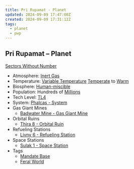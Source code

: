 ```yaml
---
title: Pri Rupamat - Planet
updated: 2024-09-09 17:47:00Z
created: 2024-09-09 17:31:12Z
tags:
  - planet
  - pwp
---
```


## Pri Rupamat &ndash; Planet

[Sectors Without Number](https://sectorswithoutnumber.com/sector/bfDcBzTtgpeyLUfwzjio/planet/8X8WSJO6H2EAh9y1bGB1)

- Atmosphere: [Inert Gas](../../../Gaming/StarsWithoutNumber/Inert%20Gas.md)
- Temperature: [Variable Temperature](../../../Gaming/StarsWithoutNumber/Variable%20Temperature.md) [Temperate](../../../Gaming/StarsWithoutNumber/Temperate.md) to [Warm](../../../Gaming/StarsWithoutNumber/Warm.md)
- Biosphere: [Human-miscible](../../../Gaming/StarsWithoutNumber/Human-Miscible.md)
- Population: Hundreds of [Millions](../../../Gaming/StarsWithoutNumber/Millions.md)
- Tech Level: [TL4](../../../Gaming/StarsWithoutNumber/TL4.md)
- System: [Phalcas - System](../../../Gaming/StarsWithoutNumber/PiratesWithoutPlunder/Phalcas%20-%20System.md)
- Gas Giant Mines
   - [Badwater Mine - Gas Giant Mine](../../../Gaming/StarsWithoutNumber/PiratesWithoutPlunder/Badwater%20Mine%20-%20Gas%20Giant%20Mine.md)
- Orbital Ruins
	- [Thira 8 - Orbital Ruin](../../../Gaming/StarsWithoutNumber/PiratesWithoutPlunder/Thira%208%20-%20Orbital%20Ruin.md)
- Refueling Stations
	- [Livny 6 - Refueling Station](../../../Gaming/StarsWithoutNumber/PiratesWithoutPlunder/Livny%206%20-%20Refueling%20Station.md)
- Space Stations
   - [Sulak 1 - Space Station](../../../Gaming/StarsWithoutNumber/PiratesWithoutPlunder/Sulak%201%20-%20Space%20Station.md)
- Tags
   - [Mandate Base](../../../Gaming/StarsWithoutNumber/Mandate%20Base.md)
   - [Feral World](../../../Gaming/StarsWithoutNumber/Feral%20World.md)
